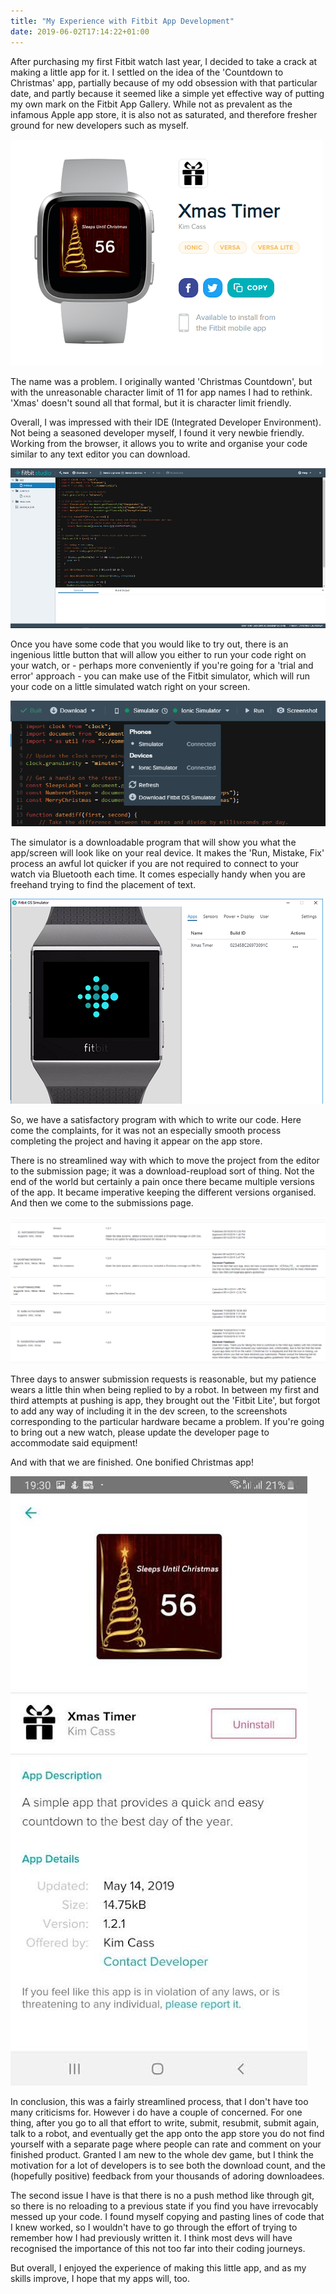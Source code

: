 ```yaml
---
title: "My Experience with Fitbit App Development"
date: 2019-06-02T17:14:22+01:00
---
```


After purchasing my first Fitbit watch last year, I decided to take a crack at making a little app for it. I settled on the idea of the 'Countdown to Christmas' app, partially because of my odd obsession with that particular date, and partly because it seemed like a simple yet effective way of putting my own mark on the Fitbit App Gallery. While not as prevalent as the infamous Apple app store, it is also not as saturated, and therefore fresher ground for new developers such as myself.

![](./app..png)

The name was a problem. I originally wanted 'Christmas Countdown', but with the unreasonable character limit of 11 for app names I had to rethink. 'Xmas' doesn't sound all that formal, but it is character limit friendly.

Overall, I was impressed with their IDE (Integrated Developer Environment). Not being a seasoned developer myself, I found it very newbie friendly. Working from the browser, it allows you to write and organise your code similar to any text editor you can download. 

![](./dd.png)

Once you have some code that you would like to try out, there is an ingenious little button that will allow you either to run your code right on your watch, or - perhaps more conveniently if you're going for a 'trial and error' approach - you can make use of the Fitbit simulator, which will run your code on a little simulated watch right on your screen. 

![](./ddqq.png)

The simulator is a downloadable program that will show you what the app/screen will look like on your real device. It makes the 'Run, Mistake, Fix' process an awful lot quicker if you are not required to connect to your watch via Bluetooth each time. It comes especially handy when you are freehand trying to find the placement of text.

![](./ddd.png)


So, we have a satisfactory program with which to write our code. Here come the complaints, for it was not an especially smooth process completing the project and having it appear on the app store. 

There is no streamlined way with which to move the project from the editor to the submission page; it was a download-reupload sort of thing. Not the end of the world but certainly a pain once there became multiple versions of the app. It became imperative keeping the different versions organised. And then we come to the submissions page. 

![](./dsada.png)

Three days to answer submission requests is reasonable, but my patience wears a little thin when being replied to by a robot. In between my first and third attempts at pushing is app, they brought out the 'Fitbit Lite', but forgot to add any way of including it in the dev screen, to the screenshots corresponding to the particular hardware became a problem. If you're going to bring out a new watch, please update the developer page to accommodate said equipment!

And with that we are finished. One bonified Christmas app! 

![](./Screenshot_20190624-193012_Fitbit.jpg)


In conclusion, this was a fairly streamlined process, that I don't have too many criticisms for. However i do have a couple of concerned. For one thing, after you go to all that effort to write, submit, resubmit, submit again, talk to a robot, and eventually get the app onto the app store you do not find yourself with a separate page where people can rate and comment on your finished product. Granted I am new to the whole dev game, but I think the motivation for a lot of developers is to see both the download count, and the (hopefully positive) feedback from your thousands of adoring downloadees. 

The second issue I have is that there is no a push method like through git, so there is no reloading to a previous state if you find you have irrevocably messed up your code. I found myself copying and pasting lines of code that I knew worked, so I wouldn't have to go through the effort of trying to remember how I had previously written it. I think most devs will have recognised the importance of this not too far into their coding journeys. 

But overall, I enjoyed the experience of making this little app, and as my skills improve, I hope that my apps will, too.
